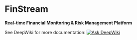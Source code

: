 # FinStream
**Real-time Financial Monitoring & Risk Management Platform**

See DeepWiki for more documentation: [![Ask DeepWiki](https://deepwiki.com/badge.svg)](https://deepwiki.com/ozzyozbourne/FinStream)
